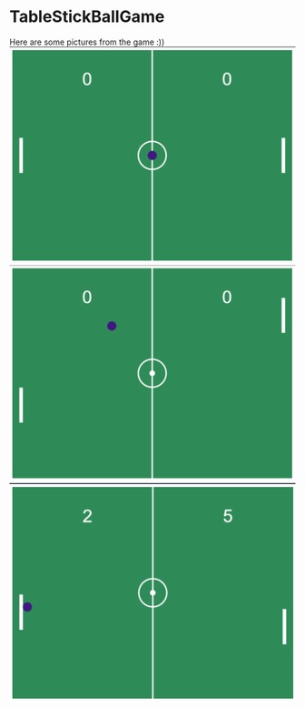 # TableStickBallGame
Here are some pictures from the game :))
![gameimg1](https://github.com/ibrahimertanylmz/TableStickBallGame/blob/master/TableStickBallGame1.png)
![gameimg2](https://github.com/ibrahimertanylmz/TableStickBallGame/blob/master/TableStickBallGame2.png)
![gameimg3](https://github.com/ibrahimertanylmz/TableStickBallGame/blob/master/TableStickBallGame3.png)
